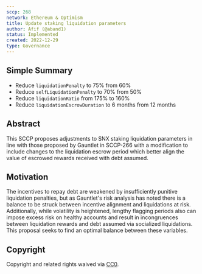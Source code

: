 ```yaml
---
sccp: 268
network: Ethereum & Optimism
title: Update staking liquidation parameters 
author: Afif (@aband1)
status: Implemented
created: 2022-12-29
type: Governance
---
```


<!--You can leave these HTML comments in your merged SCCP and delete the visible duplicate text guides, they will not appear and may be helpful to refer to if you edit it again. This is the suggested template for new SCCPs. Note that an SCCP number will be assigned by an editor. When opening a pull request to submit your SCCP, please use an abbreviated title in the filename, `sccp-draft_title_abbrev.md`. The title should be 44 characters or less.-->

## Simple Summary

<!--"If you can't explain it simply, you don't understand it well enough." Provide a simplified and layman-accessible explanation of the SCCP.-->

- Reduce `liquidationPenalty` to 75% from 60%  
- Reduce `selfLiquidationPenalty` to 70% from 50%
- Reduce `liquidationRatio` from 175% to 160%
- Reduce `liquidationEscrowDuration` to 6 months from 12 months  

## Abstract

<!--A short (~200 word) description of the variable change proposed.-->

This SCCP proposes adjustments to SNX staking liquidation parameters in line with those proposed by Gauntlet in SCCP-266 with a modification to include changes to the liquidation escrow period which better align the value of escrowed rewards received with debt assumed. 

## Motivation

<!--The motivation is critical for SCCPs that want to update variables within Synthetix. It should clearly explain why the existing variable is not incentive aligned. SCCP submissions without sufficient motivation may be rejected outright.-->

The incentives to repay debt are weakened by insufficiently punitive liquidation penalties, but as Gauntlet's risk analysis has noted there is a balance to be struck between incentive alignment and liquidations at risk. Additionally, while volatility is heightened, lengthy flagging periods also can impose excess risk on healthy accounts and result in incongruences between liquidation rewards and debt assumed via socialized liquidations. This proposal seeks to find an optimal balance between these variables. 

## Copyright

Copyright and related rights waived via [CC0](https://creativecommons.org/publicdomain/zero/1.0/).
